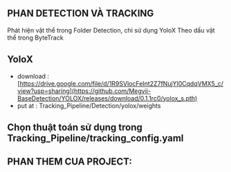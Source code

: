 ## PHAN DETECTION VÀ TRACKING
Phát hiện vật thể trong Folder Detection, chỉ sử dụng YoloX
Theo dấu vật thể trong ByteTrack



## YoloX 

  - download : [https://drive.google.com/file/d/1R9SVlocFeInt2Z7fNujYl0CqdqVMX5_c/view?usp=sharing](https://github.com/Megvii-BaseDetection/YOLOX/releases/download/0.1.1rc0/yolox_s.pth)
  - put at : Tracking_Pipeline/Detection/yolox/weights



## Chọn thuật toán sử dụng trong Tracking_Pipeline/tracking_config.yaml

## PHAN THEM CUA PROJECT:
